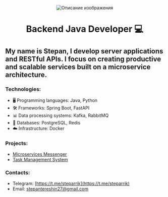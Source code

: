 <p align="center">
  <img src="https://firebasestorage.googleapis.com/v0/b/messenger-4c416.appspot.com/o/%D0%9D%D0%BE%D0%B2%D1%8B%D0%B9%20%D0%BF%D1%80%D0%BE%D0%B5%D0%BA%D1%82%D1%83%20(2).png?alt=media&token=e9a9f50c-2c1f-40fb-a25f-f5e969dc40b3" alt="Описание изображения">
</p>
<h1 align="center"> Backend Java Developer 💻</h1>
  
<h2>My name is Stepan, I develop server applications and RESTful APIs. I focus on creating productive and scalable services built on a microservice architecture.</h2>

### Technologies:
- 🖥️ Programming languages: Java, Python
- 🛠️ Frameworks: Spring Boot, FastAPI
- 📊 Data processing systems: Kafka, RabbitMQ
- 💾 Databases: PostgreSQL, Redis
- ☁️ Infrastructure: Docker

### Projects:
- [Microservices Messenger](https://github.com/steparrik/Microservice-Messenger)
- [Task Management System](https://github.com/steparrik/TaskManagementSystem)


### Сontacts:
- Telegram: [https://t.me/steparrik](https://t.me/steparrik)
- Email: [stepantereshin27@gmail.com](mailto:stepantereshin27@gmail.com)

